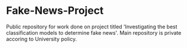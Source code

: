 # Fake-News-Project
Public repository for work done on project titled 'Investigating the best classification models to determine fake news'.
Main repository is private accoring to University policy.
